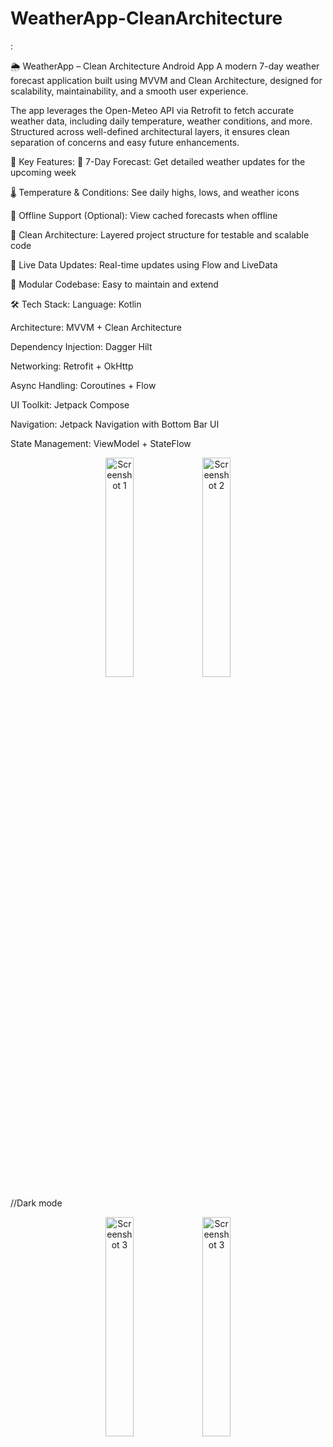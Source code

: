 # WeatherApp-CleanArchitecture
:

🌦️ WeatherApp – Clean Architecture Android App
A modern 7-day weather forecast application built using MVVM and Clean Architecture, designed for scalability, maintainability, and a smooth user experience.

The app leverages the Open-Meteo API via Retrofit to fetch accurate weather data, including daily temperature, weather conditions, and more. Structured across well-defined architectural layers, it ensures clean separation of concerns and easy future enhancements.

📌 Key Features:
📅 7-Day Forecast: Get detailed weather updates for the upcoming week

🌡️ Temperature & Conditions: See daily highs, lows, and weather icons

📶 Offline Support (Optional): View cached forecasts when offline

🧠 Clean Architecture: Layered project structure for testable and scalable code

🔁 Live Data Updates: Real-time updates using Flow and LiveData

🧩 Modular Codebase: Easy to maintain and extend

🛠 Tech Stack:
Language: Kotlin

Architecture: MVVM + Clean Architecture

Dependency Injection: Dagger Hilt

Networking: Retrofit + OkHttp

Async Handling: Coroutines + Flow

UI Toolkit: Jetpack Compose 

Navigation: Jetpack Navigation with Bottom Bar UI

State Management: ViewModel + StateFlow



<p align="center">
  <img src="https://github.com/user-attachments/assets/20d69e99-22be-4976-8d8c-ddcc245a3ac3" alt="Screenshot 1" width="30%">
  <img src="https://github.com/user-attachments/assets/a675740c-a568-4801-b250-27c091ccc272" alt="Screenshot 2" width="30%">
</p>
//Dark mode
 <p align="center">
  <img src="https://github.com/user-attachments/assets/95ab3fd2-89b5-4ed7-8927-258f5ca82f49" alt="Screenshot 3" width="30%">
  <img src="https://github.com/user-attachments/assets/50945976-41f8-46b1-84c9-f6d6773dfabf" alt="Screenshot 3" width="30%">
   
 </p>
